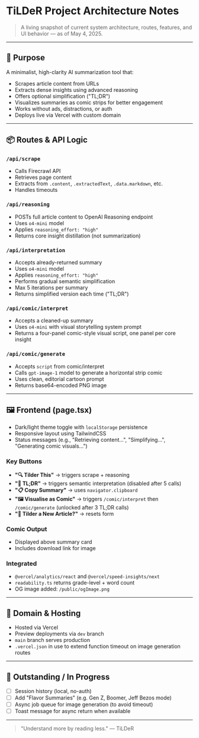 # TiLDeR Project Architecture Notes

> A living snapshot of current system architecture, routes, features, and UI behavior — as of May 4, 2025.

---

## 🧠 Purpose
A minimalist, high-clarity AI summarization tool that:
- Scrapes article content from URLs
- Extracts dense insights using advanced reasoning
- Offers optional simplification ("TL;DR")
- Visualizes summaries as comic strips for better engagement
- Works without ads, distractions, or auth
- Deploys live via Vercel with custom domain

---

## 📦 Routes & API Logic

### `/api/scrape`
- Calls Firecrawl API
- Retrieves page content
- Extracts from `.content`, `.extractedText`, `.data.markdown`, etc.
- Handles timeouts

### `/api/reasoning`
- POSTs full article content to OpenAI Reasoning endpoint
- Uses `o4-mini` model
- Applies `reasoning_effort: "high"`
- Returns core insight distillation (not summarization)

### `/api/interpretation`
- Accepts already-returned summary
- Uses `o4-mini` model
- Applies `reasoning_effort: "high"`
- Performs gradual semantic simplification
- Max 5 iterations per summary
- Returns simplified version each time ("TL;DR")

### `/api/comic/interpret`
- Accepts a cleaned-up summary
- Uses `o4-mini` with visual storytelling system prompt
- Returns a four-panel comic-style visual script, one panel per core insight

### `/api/comic/generate`
- Accepts `script` from comic/interpret
- Calls `gpt-image-1` model to generate a horizontal strip comic
- Uses clean, editorial cartoon prompt
- Returns base64-encoded PNG image

---

## 🖼️ Frontend (page.tsx)

- Dark/light theme toggle with `localStorage` persistence
- Responsive layout using TailwindCSS
- Status messages (e.g., "Retrieving content...", "Simplifying...", "Generating comic visuals...")

### Key Buttons
- **"🔍 Tilder This"** → triggers scrape + reasoning
- **"🧠 TL;DR"** → triggers semantic interpretation (disabled after 5 calls)
- **"📋 Copy Summary"** → uses `navigator.clipboard`
- **"🖼️ Visualise as Comic"** → triggers `/comic/interpret` then `/comic/generate` (unlocked after 3 TL;DR calls)
- **"🔁 Tilder a New Article?"** → resets form

### Comic Output
- Displayed above summary card
- Includes download link for image

### Integrated
- `@vercel/analytics/react` and `@vercel/speed-insights/next`
- `readability.ts` returns grade-level + word count
- OG image added: `/public/ogImage.png`

---

## 🔐 Domain & Hosting
- Hosted via Vercel
- Preview deployments via `dev` branch
- `main` branch serves production
- `.vercel.json` in use to extend function timeout on image generation routes

---

## 🚧 Outstanding / In Progress
- [ ] Session history (local, no-auth)
- [ ] Add "Flavor Summaries" (e.g. Gen Z, Boomer, Jeff Bezos mode)
- [ ] Async job queue for image generation (to avoid timeout)
- [ ] Toast message for async return when available

---

> "Understand more by reading less." — TiLDeR

